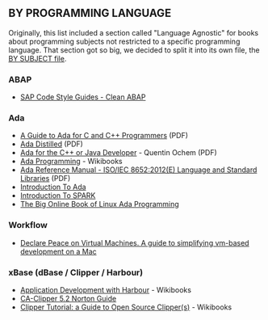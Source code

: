 ## BY PROGRAMMING LANGUAGE

Originally, this list included a section called "Language Agnostic" for books about programming subjects not restricted to a specific programming language.
That section got so big, we decided to split it into its own file, the [BY SUBJECT file](free-programming-books-subjects.md).

### ABAP

-   [SAP Code Style Guides - Clean ABAP](https://github.com/SAP/styleguides/blob/master/clean-abap/CleanABAP.md)

### Ada

-   [A Guide to Ada for C and C++ Programmers](http://www.cs.uni.edu/~mccormic/4740/guide-c2ada.pdf) (PDF)
-   [Ada Distilled](http://www.adapower.com/pdfs/AdaDistilled07-27-2003.pdf) (PDF)
-   [Ada for the C++ or Java Developer](https://www.adacore.com/uploads/books/pdf/Ada_for_the_C_or_Java_Developer-cc.pdf) - Quentin Ochem (PDF)
-   [Ada Programming](https://en.wikibooks.org/wiki/Ada_Programming) - Wikibooks
-   [Ada Reference Manual - ISO/IEC 8652:2012(E) Language and Standard Libraries](http://www.ada-auth.org/standards/12rm/RM-Final.pdf) (PDF)
-   [Introduction To Ada](https://learn.adacore.com/courses/intro-to-ada/index.html)
-   [Introduction To SPARK](https://learn.adacore.com/courses/SPARK_for_the_MISRA_C_Developer/index.html)
-   [The Big Online Book of Linux Ada Programming](http://www.pegasoft.ca/resources/boblap/book.html)

### Workflow

-   [Declare Peace on Virtual Machines. A guide to simplifying vm-based development on a Mac](https://leanpub.com/declarepeaceonvms/read)

### xBase (dBase / Clipper / Harbour)

-   [Application Development with Harbour](https://en.wikibooks.org/wiki/Application_Development_with_Harbour) - Wikibooks
-   [CA-Clipper 5.2 Norton Guide](https://web.archive.org/web/20190516192814/http://www.ousob.com/ng/clguide/)
-   [Clipper Tutorial: a Guide to Open Source Clipper(s)](<https://en.wikibooks.org/wiki/Clipper_Tutorial%3A_a_Guide_to_Open_Source_Clipper(s)>) - Wikibooks
